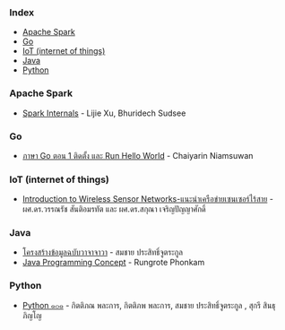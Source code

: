 ### Index

* [Apache Spark](#apache-spark)
* [Go](#go)
* [IoT (internet of things)](#iot-internet-of-things)
* [Java](#java)
* [Python](#python)


### Apache Spark

* [Spark Internals](https://github.com/JerryLead/SparkInternals/tree/HEAD/markdown/thai) - Lijie Xu, Bhuridech Sudsee


### Go

* [ภาษา Go ตอน 1 ติดตั้ง และ Run Hello World](https://medium.com/odds-team/%E0%B8%AA%E0%B8%A3%E0%B8%B8%E0%B8%9B%E0%B8%81%E0%B8%B2%E0%B8%A3%E0%B9%80%E0%B8%A3%E0%B8%B5%E0%B8%A2%E0%B8%99%E0%B8%9E%E0%B8%B7%E0%B9%89%E0%B8%99%E0%B8%90%E0%B8%B2%E0%B8%99%E0%B8%A0%E0%B8%B2%E0%B8%A9%E0%B8%B2-go-%E0%B9%81%E0%B8%9A%E0%B8%9A-step-by-step-%E0%B8%88%E0%B8%B2%E0%B8%81-course-pre-ultimate-go-by-p-yod-%E0%B8%95%E0%B8%AD%E0%B8%99-1-%E0%B8%95%E0%B8%B4%E0%B8%94%E0%B8%95%E0%B8%B1%E0%B9%89%E0%B8%87-%E0%B9%81%E0%B8%A5%E0%B8%B0-d9ac7913e9a4) - Chaiyarin Niamsuwan


### IoT (internet of things)

* [Introduction to Wireless Sensor Networks-แนะนำเครือข่ายเซนเซอร์ไร้สาย](https://www.nectec.or.th/news/news-public-document/introwsn.html) - ผศ.ดร.วรรณรัช สันติอมรทัต และ ผศ.ดร.สกุณา เจริญปัญญาศักดิ์


### Java

* [โครงสร้างข้อมูลฉบับวาจาจาวา](https://www.cp.eng.chula.ac.th/books/ds-vjjv/) - สมชาย ประสิทธิ์จูตระกูล
* [Java Programming Concept](http://it.e-tech.ac.th/poohdevil/JavaConcepts/) - Rungrote Phonkam


### Python

* [Python ๑๐๑](https://www.cp.eng.chula.ac.th/books/python101/) - กิตติภณ พละการ, กิตติภพ พละการ, สมชาย ประสิทธิ์จูตระกูล , สุกรี สินธุภิญโญ
